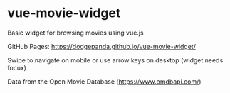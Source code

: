 # vue-movie-widget
Basic widget for browsing movies using vue.js

GitHub Pages: https://dodgepanda.github.io/vue-movie-widget/

Swipe to navigate on mobile or use arrow keys on desktop (widget needs focux)

Data from the Open Movie Database (https://www.omdbapi.com/)
